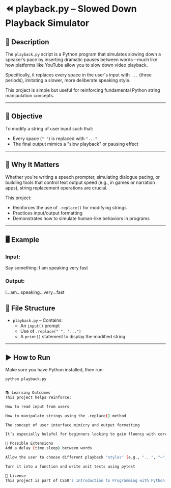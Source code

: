 # ⏪ playback.py – Slowed Down Playback Simulator

## 📘 Description

The `playback.py` script is a Python program that simulates slowing down a speaker’s pace by inserting dramatic pauses between words—much like how platforms like YouTube allow you to slow down video playback.

Specifically, it replaces every space in the user's input with `...` (three periods), imitating a slower, more deliberate speaking style.

This project is simple but useful for reinforcing fundamental Python string manipulation concepts.

---

## 🎯 Objective

To modify a string of user input such that:
- Every space (`" "`) is replaced with `"..."`  
- The final output mimics a "slow playback" or pausing effect

---

## 🧠 Why It Matters

Whether you're writing a speech prompter, simulating dialogue pacing, or building tools that control text output speed (e.g., in games or narration apps), string replacement operations are crucial.

This project:
- Reinforces the use of `.replace()` for modifying strings
- Practices input/output formatting
- Demonstrates how to simulate human-like behaviors in programs

---

## 🖥️ Example

### Input:
Say something: I am speaking very fast


### Output:
I...am...speaking...very...fast


## 📂 File Structure

- `playback.py` – Contains:
  - An `input()` prompt
  - Use of `.replace(" ", "...")`
  - A `print()` statement to display the modified string

---

## ▶️ How to Run

Make sure you have Python installed, then run:

```bash
python playback.py


📚 Learning Outcomes
This project helps reinforce:

How to read input from users

How to manipulate strings using the .replace() method

The concept of user interface mimicry and output formatting

It’s especially helpful for beginners looking to gain fluency with core Python syntax.

🧪 Possible Extensions
Add a delay (time.sleep) between words

Allow the user to choose different playback "styles" (e.g., "...", "—", or line breaks)

Turn it into a function and write unit tests using pytest

🏁 License
This project is part of CS50's Introduction to Programming with Python. You may use or modify this code freely for learning and experimentation.


